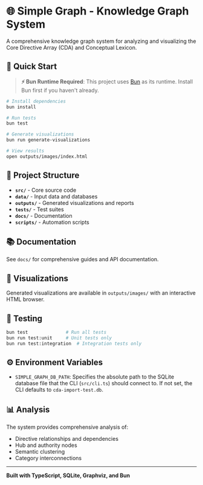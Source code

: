 # 🌐 Simple Graph - Knowledge Graph System

A comprehensive knowledge graph system for analyzing and visualizing the Core Directive Array (CDA) and Conceptual Lexicon.

## 🚀 Quick Start

> **⚡ Bun Runtime Required**: This project uses [Bun](https://bun.sh) as its runtime. Install Bun first if you haven't already.

```bash
# Install dependencies
bun install

# Run tests
bun test

# Generate visualizations
bun run generate-visualizations

# View results
open outputs/images/index.html
```

## 📁 Project Structure

- **`src/`** - Core source code
- **`data/`** - Input data and databases
- **`outputs/`** - Generated visualizations and reports
- **`tests/`** - Test suites
- **`docs/`** - Documentation
- **`scripts/`** - Automation scripts

## 📚 Documentation

See `docs/` for comprehensive guides and API documentation.

## 🎨 Visualizations

Generated visualizations are available in `outputs/images/` with an interactive HTML browser.

## 🧪 Testing

```bash
bun test              # Run all tests
bun run test:unit     # Unit tests only
bun run test:integration  # Integration tests only
```

## ⚙️ Environment Variables

- `SIMPLE_GRAPH_DB_PATH`: Specifies the absolute path to the SQLite database file that the CLI (`src/cli.ts`) should connect to. If not set, the CLI defaults to `cda-import-test.db`.

## 📊 Analysis

The system provides comprehensive analysis of:
- Directive relationships and dependencies
- Hub and authority nodes
- Semantic clustering
- Category interconnections

---

**Built with TypeScript, SQLite, Graphviz, and Bun**
